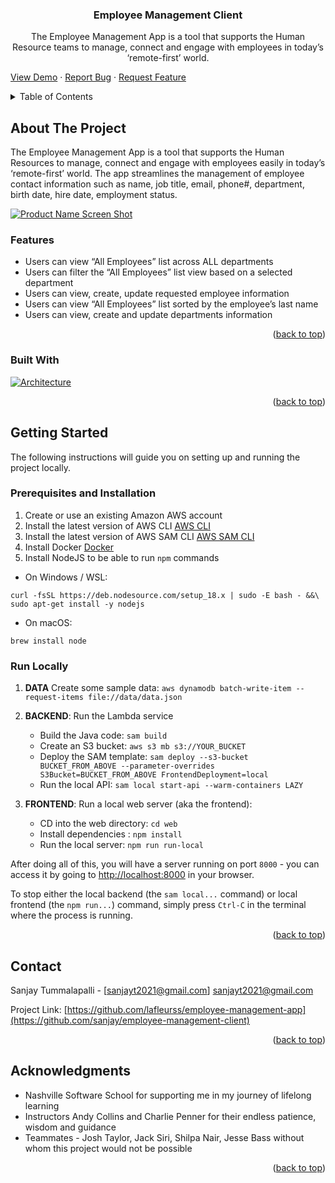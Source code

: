 <!-- Improved compatibility of back to top link: See: https://github.com/othneildrew/Best-README-Template/pull/73 -->
<a name="readme-top"></a>
<!--
*** Thanks for checking out the Best-README-Template. If you have a suggestion
*** that would make this better, please fork the repo and create a pull request
*** or simply open an issue with the tag "enhancement".
*** Don't forget to give the project a star!
*** Thanks again! Now go create something AMAZING! :D
-->

<h3 align="center">Employee Management Client</h3>

  <p align="center">
    The Employee Management App is a tool that supports the Human Resource teams to manage, connect and engage with employees  in today’s ‘remote-first’ world.
    <br />
  </p>  

<p>
    <a href="https://github.com/lafleurss/employee-management-app">View Demo</a>
    ·
    <a href="https://github.com/lafleurss/employee-management-app/issues">Report Bug</a>
    ·
    <a href="https://github.com/lafleurss/employee-management-app/issues">Request Feature</a>
  </p>
</div>



<!-- TABLE OF CONTENTS -->
<details>
  <summary>Table of Contents</summary>
  <ol>
    <li>
      <a href="#about-the-project">About The Project</a>
      <ul>
        <li><a href="#built-with">Built With</a></li>
      </ul>
    </li>
    <li>
      <a href="#getting-started">Getting Started</a>
      <ul>
        <li><a href="#prerequisites">Prerequisites</a></li>
        <li><a href="#installation">Installation</a></li>
      </ul>
    </li>
    <li><a href="#usage">Usage</a></li>
    <li><a href="#roadmap">Roadmap</a></li>
    <li><a href="#contributing">Contributing</a></li>
    <li><a href="#license">License</a></li>
    <li><a href="#contact">Contact</a></li>
    <li><a href="#acknowledgments">Acknowledgments</a></li>
  </ol>
</details>



<!-- ABOUT THE PROJECT -->
## About The Project
The Employee Management App is a tool that supports the Human Resources to manage, connect and engage with employees easily in today’s ‘remote-first’ world. The app streamlines the management of employee contact information such as name, job title, email, phone#, department, birth date, hire date, employment status.

[![Product Name Screen Shot][product-screenshot]]()

### Features
* Users can view “All Employees” list across ALL departments
* Users can filter the “All Employees” list view based on a selected department
* Users can view, create, update requested employee information
* Users can view “All Employees” list sorted by the employee’s last name
* Users can view, create and update departments information



<p align="right">(<a href="#readme-top">back to top</a>)</p>



### Built With
[![Architecture][architecture diagram]]()

<p align="right">(<a href="#readme-top">back to top</a>)</p>



## Getting Started

The following instructions will guide you on setting up and running the project locally.

### Prerequisites and Installation

1. Create or use an existing Amazon AWS account
2. Install the latest version of AWS CLI [AWS CLI](https://docs.aws.amazon.com/cli/latest/userguide/getting-started-install.html)
3. Install the latest version of AWS SAM CLI [AWS SAM CLI](https://docs.aws.amazon.com/serverless-application-model/latest/developerguide/install-sam-cli.html)
4. Install Docker [Docker](https://docs.docker.com/get-docker/)
5. Install NodeJS to be able to run `npm` commands

- On Windows / WSL:
```shell
curl -fsSL https://deb.nodesource.com/setup_18.x | sudo -E bash - &&\
sudo apt-get install -y nodejs
```
- On macOS:
```shell
brew install node
```

### Run Locally
1. **DATA**
   Create some sample data: `aws dynamodb batch-write-item --request-items file://data/data.json`

2. **BACKEND**: Run the Lambda service
    - Build the Java code: `sam build`
    - Create an S3 bucket: `aws s3 mb s3://YOUR_BUCKET`
    - Deploy the SAM template: `sam deploy --s3-bucket BUCKET_FROM_ABOVE --parameter-overrides S3Bucket=BUCKET_FROM_ABOVE FrontendDeployment=local`
    - Run the local API: `sam local start-api --warm-containers LAZY`

3. **FRONTEND**: Run a local web server (aka the frontend):
    - CD into the web directory: `cd web`
    - Install dependencies : `npm install`
    - Run the local server: `npm run run-local`


After doing all of this, you will have a server running on port `8000` - you can access it by going to [http://localhost:8000](http://localhost:8000) in your browser.

To stop either the local backend (the `sam local...` command) or local frontend (the `npm run...`) command, simply press `Ctrl-C` in the terminal where the process is running.

<p align="right">(<a href="#readme-top">back to top</a>)</p>


<!-- CONTACT -->
## Contact

Sanjay Tummalapalli - [sanjayt2021@gmail.com] sanjayt2021@gmail.com

Project Link: [https://github.com/lafleurss/employee-management-app](https://github.com/sanjay/employee-management-client)

<p align="right">(<a href="#readme-top">back to top</a>)</p>


<!-- ACKNOWLEDGMENTS -->
## Acknowledgments

* []() Nashville Software School for supporting me in my journey of lifelong learning
* []() Instructors Andy Collins and Charlie Penner for their endless patience, wisdom and guidance
* []() Teammates - Josh Taylor, Jack Siri, Shilpa Nair, Jesse Bass without whom this project would not be possible

<p align="right">(<a href="#readme-top">back to top</a>)</p>



<!-- MARKDOWN LINKS & IMAGES -->
<!-- https://www.markdownguide.org/basic-syntax/#reference-style-links -->
[contributors-shield]: https://img.shields.io/github/contributors/lafleurss/employee-management-app.svg?style=for-the-badge
[contributors-url]: https://github.com/lafleurss/employee-management-app/graphs/contributors
[forks-shield]: https://img.shields.io/github/forks/lafleurss/employee-management-app.svg?style=for-the-badge
[forks-url]: https://github.com/lafleurss/employee-management-app/network/members
[stars-shield]: https://img.shields.io/github/stars/lafleurss/employee-management-app.svg?style=for-the-badge
[stars-url]: https://github.com/lafleurss/employee-management-app/stargazers
[issues-shield]: https://img.shields.io/github/issues/lafleurss/employee-management-app.svg?style=for-the-badge
[issues-url]: https://github.com/lafleurss/employee-management-app/issues
[license-shield]: https://img.shields.io/github/license/lafleurss/employee-management-app.svg?style=for-the-badge
[license-url]: https://github.com/lafleurss/employee-management-app/blob/master/LICENSE.txt
[linkedin-shield]: https://img.shields.io/badge/-LinkedIn-black.svg?style=for-the-badge&logo=linkedin&colorB=555
[linkedin-url]: https://linkedin.com/in/linkedin_username
[product-screenshot]: documents/AppScreenshot.png
[architecture diagram]: documents/ArchitectureScreenshot.png
[Next.js]: https://img.shields.io/badge/next.js-000000?style=for-the-badge&logo=nextdotjs&logoColor=white
[Next-url]: https://nextjs.org/
[React.js]: https://img.shields.io/badge/React-20232A?style=for-the-badge&logo=react&logoColor=61DAFB
[React-url]: https://reactjs.org/
[Vue.js]: https://img.shields.io/badge/Vue.js-35495E?style=for-the-badge&logo=vuedotjs&logoColor=4FC08D
[Vue-url]: https://vuejs.org/
[Angular.io]: https://img.shields.io/badge/Angular-DD0031?style=for-the-badge&logo=angular&logoColor=white
[Angular-url]: https://angular.io/
[Svelte.dev]: https://img.shields.io/badge/Svelte-4A4A55?style=for-the-badge&logo=svelte&logoColor=FF3E00
[Svelte-url]: https://svelte.dev/
[Laravel.com]: https://img.shields.io/badge/Laravel-FF2D20?style=for-the-badge&logo=laravel&logoColor=white
[Laravel-url]: https://laravel.com
[Bootstrap.com]: https://img.shields.io/badge/Bootstrap-563D7C?style=for-the-badge&logo=bootstrap&logoColor=white
[Bootstrap-url]: https://getbootstrap.com
[JQuery.com]: https://img.shields.io/badge/jQuery-0769AD?style=for-the-badge&logo=jquery&logoColor=white
[JQuery-url]: https://jquery.com 
